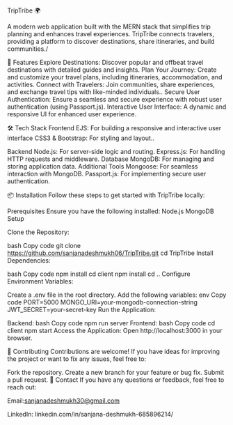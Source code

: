 TripTribe 🌍

A modern web application built with the MERN stack that simplifies trip planning and enhances travel experiences. TripTribe connects travelers, providing a platform to discover destinations, share itineraries, and build communities./

🚀 Features
Explore Destinations: Discover popular and offbeat travel destinations with detailed guides and insights.
Plan Your Journey: Create and customize your travel plans, including itineraries, accommodation, and activities.
Connect with Travelers: Join communities, share experiences, and exchange travel tips with like-minded individuals..
Secure User Authentication: Ensure a seamless and secure experience with robust user authentication (using Passport.js).
Interactive User Interface: A dynamic and responsive UI for enhanced user experience.

🛠️ Tech Stack
Frontend
EJS: For building a responsive and interactive user interface
CSS3 & Bootstrap: For styling and layout..

Backend
Node.js: For server-side logic and routing.
Express.js: For handling HTTP requests and middleware.
Database
MongoDB: For managing and storing application data.
Additional Tools
Mongoose: For seamless interaction with MongoDB.
Passport.js: For implementing secure user authentication.

📦 Installation
Follow these steps to get started with TripTribe locally:

Prerequisites
Ensure you have the following installed:
Node.js
MongoDB
Setup

Clone the Repository:

bash
Copy code
git clone https://github.com/sanjanadeshmukh06/TripTribe.git
cd TripTribe
Install Dependencies:

bash
Copy code
npm install
cd client
npm install
cd ..
Configure Environment Variables:

Create a .env file in the root directory.
Add the following variables:
env
Copy code
PORT=5000
MONGO_URI=your-mongodb-connection-string
JWT_SECRET=your-secret-key
Run the Application:

Backend:
bash
Copy code
npm run server
Frontend:
bash
Copy code
cd client
npm start
Access the Application:
Open http://localhost:3000 in your browser.

🤝 Contributing
Contributions are welcome! If you have ideas for improving the project or want to fix any issues, feel free to:

Fork the repository.
Create a new branch for your feature or bug fix.
Submit a pull request.
📧 Contact
If you have any questions or feedback, feel free to reach out:

Email:sanjanadeshmukh30@gmail.com


LinkedIn: linkedin.com/in/sanjana-deshmukh-685896214/
